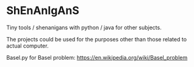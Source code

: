 # ShEnAnIgAnS
Tiny tools / shenanigans with python / java for other subjects.

The projects could be used for the purposes other than those related to actual computer.

Basel.py for Basel problem: https://en.wikipedia.org/wiki/Basel_problem

